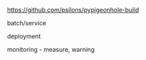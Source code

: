 https://github.com/psilons/pypigeonhole-build

batch/service

deployment

monitoring - measure, warning




